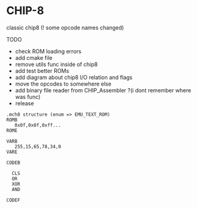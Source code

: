 # CHIP-8
classic chip8 (! some opcode names changed)

TODO

   - check ROM loading errors
   - add cmake file
   - remove utils func inside of chip8
   - add test better ROMs
   - add diagram about chip8 I/O relation and flags
   - move the opcodes to somewhere else
   - add binary file reader from CHIP_Assembler ?(i dont remember where was func)
   - release

```
.mch8 structure (enum => EMU_TEXT_ROM)
ROMB
   0x0f,0x0f,0xff...
ROME

VARB
   255,15,65,78,34,0
VARE

CODEB

  CLS
  OR
  XOR
  AND

CODEF
```
